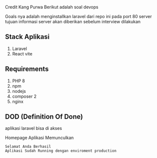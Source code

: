 Credit Kang Purwa
Berikut adalah soal devops 

Goals nya adalah menginstallkan laravel dari repo ini pada port 80 server tujuan 
informasi server akan diberikan sebelum interview dilakukan

## Stack Aplikasi
1. Laravel 
2. React vite

## Requirements 
1. PHP 8 
1. npm 
1. nodejs
1. composer 2
1. nginx 

## DOD (Definition Of Done)
aplikasi laravel bisa di akses 

Homepage Aplikasi Memunculkan 
```
Selamat Anda Berhasil
Aplikasi Sudah Running dengan enviroment production
```
